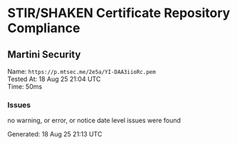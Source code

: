# STIR/SHAKEN Certificate Repository Compliance

## Martini Security

Name: `https://p.mtsec.me/2e5a/YI-DAA3iioRc.pem`\
Tested At: 18 Aug 25 21:04 UTC\
Time: 50ms

### Issues

no warning, or error, or notice date level issues were found

Generated: 18 Aug 25 21:13 UTC